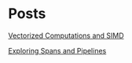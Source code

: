 # Posts

[Vectorized Computations and SIMD](https://timiskhakov.github.io/posts/vectorized-computations-and-simd)

[Exploring Spans and Pipelines](https://timiskhakov.github.io/posts/exploring-spans-and-pipelines)